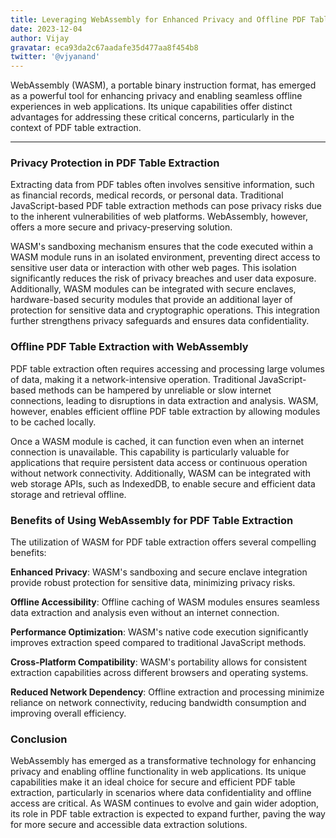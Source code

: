 ```yaml
---
title: Leveraging WebAssembly for Enhanced Privacy and Offline PDF Table Extraction
date: 2023-12-04
author: Vijay
gravatar: eca93da2c67aadafe35d477aa8f454b8
twitter: '@vjyanand'
---
```


WebAssembly (WASM), a portable binary instruction format, has emerged as a powerful tool for enhancing privacy and enabling seamless offline experiences in web applications. Its unique capabilities offer distinct advantages for addressing these critical concerns, particularly in the context of PDF table extraction.

---

### Privacy Protection in PDF Table Extraction

 Extracting data from PDF tables often involves sensitive information, such as financial records, medical records, or personal data. Traditional JavaScript-based PDF table extraction methods can pose privacy risks due to the inherent vulnerabilities of web platforms. WebAssembly, however, offers a more secure and privacy-preserving solution.

 WASM's sandboxing mechanism ensures that the code executed within a WASM module runs in an isolated environment, preventing direct access to sensitive user data or interaction with other web pages. This isolation significantly reduces the risk of privacy breaches and user data exposure. Additionally, WASM modules can be integrated with secure enclaves, hardware-based security modules that provide an additional layer of protection for sensitive data and cryptographic operations. This integration further strengthens privacy safeguards and ensures data confidentiality.

### Offline PDF Table Extraction with WebAssembly

 PDF table extraction often requires accessing and processing large volumes of data, making it a network-intensive operation. Traditional JavaScript-based methods can be hampered by unreliable or slow internet connections, leading to disruptions in data extraction and analysis. WASM, however, enables efficient offline PDF table extraction by allowing modules to be cached locally.

 Once a WASM module is cached, it can function even when an internet connection is unavailable. This capability is particularly valuable for applications that require persistent data access or continuous operation without network connectivity. Additionally, WASM can be integrated with web storage APIs, such as IndexedDB, to enable secure and efficient data storage and retrieval offline.

### Benefits of Using WebAssembly for PDF Table Extraction

 The utilization of WASM for PDF table extraction offers several compelling benefits:

 **Enhanced Privacy**: WASM's sandboxing and secure enclave integration provide robust protection for sensitive data, minimizing privacy risks.

 **Offline Accessibility**: Offline caching of WASM modules ensures seamless data extraction and analysis even without an internet connection.

 **Performance Optimization**: WASM's native code execution significantly improves extraction speed compared to traditional JavaScript methods.

 **Cross-Platform Compatibility**: WASM's portability allows for consistent extraction capabilities across different browsers and operating systems.

 **Reduced Network Dependency**: Offline extraction and processing minimize reliance on network connectivity, reducing bandwidth consumption and improving overall efficiency.

### Conclusion

 WebAssembly has emerged as a transformative technology for enhancing privacy and enabling offline functionality in web applications. Its unique capabilities make it an ideal choice for secure and efficient PDF table extraction, particularly in scenarios where data confidentiality and offline access are critical. As WASM continues to evolve and gain wider adoption, its role in PDF table extraction is expected to expand further, paving the way for more secure and accessible data extraction solutions.